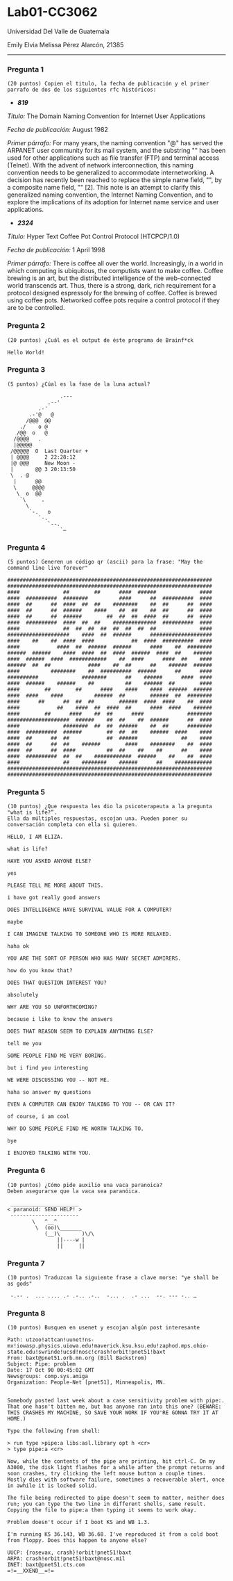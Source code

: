 # Lab01-CC3062
Universidad Del Valle de Guatemala

Emily Elvia Melissa Pérez Alarcón, 21385
____
### Pregunta 1
```
(20 puntos) Copien el titulo, la fecha de publicación y el primer parrafo de dos de los siguientes rfc históricos:
```
- **_819_**

*Título:* The Domain Naming Convention for Internet User Applications 

*Fecha de publicación:* August 1982

*Primer párrafo:* For many years, the naming convention "<user>@<host>" has served the ARPANET user community for its mail system, and the substring "<host>" has been used for other applications such as file transfer (FTP) and terminal access (Telnet). With the advent of network interconnection, this naming convention needs to be generalized to accommodate internetworking.  A decision has recently been reached to replace the simple name field, "<host>", by a composite name field, "<domain>" [2]. This note is an attempt to clarify this generalized naming convention, the Internet Naming Convention, and to explore the implications of its adoption for Internet name service and user applications.

- **_2324_**

*Título:* Hyper Text Coffee Pot Control Protocol (HTCPCP/1.0)

*Fecha de publicación:* 1 April 1998

*Primer párrafo:* There is coffee all over the world. Increasingly, in a world in which computing is ubiquitous, the computists want to make coffee. Coffee brewing is an art, but the distributed intelligence of the web-connected world transcends art.  Thus, there is a strong, dark, rich requirement for a protocol designed espressoly for the brewing of coffee. Coffee is brewed using coffee pots.  Networked coffee pots require a control protocol if they are to be controlled.

### Pregunta 2
```
(20 puntos) ¿Cuál es el output de éste programa de Brainf*ck

Hello World!
```

### Pregunta 3
```
(5 puntos) ¿Cúal es la fase de la luna actual?
  
                 .---
             .--' 
          .-'   
       .-'@   @
      /@@@  @@
    ./    o @
   /@@  o   @
  /@@@@   . 
  |@@@@@    
 /@@@@@  O 	Last Quarter + 
 | @@@@    	2 22:28:12
 |@ @@@    	New Moon -     
 |       @@	3 20:13:50
 \  . @    
  |      @@ 
  \     @@@@
   \  o  @@  
    `\     . 
      \       
       `-.   o 
          `-.   
             `--. 
                 `—
```
  
### Pregunta 4
```
(5 puntos) Generen un código qr (ascii) para la frase: "May the command line live forever"
  
##################################################################
##################################################################
####              ##        ##      ####  ######              ####
####  ##########  ########          ####      ##  ##########  ####
####  ##      ##  ####  ##  ##    ########    ##  ##      ##  ####
####  ##      ##  ######    ####    ##  ##    ##  ##      ##  ####
####  ##      ##  ######        ##  ##  ##  ####  ##      ##  ####
####  ##########  ####  ##  ##    ##############  ##########  ####
####              ##  ##  ##  ##  ##  ##  ##  ##              ####
####################    ####  ##  ######      ####################
####    ##    ##  ####  ####            ##  ####  ##########  ####
####            ####  ##  ######  ######      ####    ##  ########
######  ######    ####  ####  ##  ####  ######  ####  ##    ######
####  ######  ####  ############    ##  ####      ####  ##    ####
######  ##  ##            ####    ##  ##      ##    ######  ######
####          ########    ##  ##########  ######      ##      ####
##########              ########      ##    ######      ####  ####
####  ######    ######    ##          ##    ######  ##        ####
####        ##        ##      ####    ####    ####  ######  ######
####  ####    ####          ######  ##        ######  ##  ########
####      ##      ##  ##  ##        ######  ####  ####    ##  ####
####            ##    ####  ##  ####  ##      ####  ####    ######
####        ##      ####    ##  ##      ####              ########
####################  ######    ##  ##    ##  ######      ##  ####
####              ########  ##  ##  ######    ##  ##      ########
####  ##########  ######        ##  ##  ##    ######  ####    ####
####  ##      ##  ##            ##  ######              ##    ####
####  ##      ##  ##    ######        ####    ########    ##  ####
####  ##      ##  ####          ##  ##    ##    ##      ##    ####
####  ##########  ##  ##    ############  ######    ##    ##  ####
####              ##    ########    ######      ##    ############
##################################################################
##################################################################
```
  
### Pregunta 5
```
(10 puntos) ¿Que respuesta les dio la psicoterapeuta a la pregunta "what is life?”. 
Ella da múltiples respuestas, escojan una. Pueden poner su conversación completa con ella si quieren.
  
HELLO, I AM ELIZA.

what is life?

HAVE YOU ASKED ANYONE ELSE?

yes

PLEASE TELL ME MORE ABOUT THIS.

i have got really good answers

DOES INTELLIGENCE HAVE SURVIVAL VALUE FOR A COMPUTER?

maybe

I CAN IMAGINE TALKING TO SOMEONE WHO IS MORE RELAXED.

haha ok

YOU ARE THE SORT OF PERSON WHO HAS MANY SECRET ADMIRERS.

how do you know that?

DOES THAT QUESTION INTEREST YOU?

absolutely

WHY ARE YOU SO UNFORTHCOMING?

because i like to know the answers

DOES THAT REASON SEEM TO EXPLAIN ANYTHING ELSE?

tell me you

SOME PEOPLE FIND ME VERY BORING.

but i find you interesting

WE WERE DISCUSSING YOU -- NOT ME.

haha so answer my questions

EVEN A COMPUTER CAN ENJOY TALKING TO YOU -- OR CAN IT?

of course, i am cool

WHY DO SOME PEOPLE FIND ME WORTH TALKING TO.

bye

I ENJOYED TALKING WITH YOU.
```
  
### Pregunta 6
```
(10 puntos) ¿Cómo pide auxilio una vaca paranoica?
Deben asegurarse que la vaca sea paranóica.

 ______________________ 
< paranoid: SEND HELP! >
 ---------------------- 
        \   ^__^
         \  (oo)\_______
            (__)\       )\/\
                ||----w |
                ||     ||
```
  
### Pregunta 7
```
(10 puntos) Traduzcan la siguiente frase a clave morse: "ye shall be as gods"
  
 -.-- .  ... .... .- .-.. .-..  -... .  .- ...  --. --- -.. …
```
  
### Pregunta 8
```
(10 puntos) Busquen en usenet y escojan algún post interesante
  
Path: utzoo!attcan!uunet!ns-mx!iowasp.physics.uiowa.edu!maverick.ksu.ksu.edu!zaphod.mps.ohio-state.edu!swrinde!ucsd!nosc!crash!orbit!pnet51!baxt
From: baxt@pnet51.orb.mn.org (Bill Backstrom)
Subject: Pipe: problem
Date: 17 Oct 90 00:45:02 GMT
Newsgroups: comp.sys.amiga
Organization: People-Net [pnet51], Minneapolis, MN.


Somebody posted last week about a case sensitivity problem with pipe:.
That one hasn't bitten me, but has anyone ran into this one? (BEWARE:
THIS CRASHES MY MACHINE, SO SAVE YOUR WORK IF YOU'RE GONNA TRY IT AT
HOME.)

Type the following from shell:

> run type >pipe:a libs:asl.library opt h <cr>
> type pipe:a <cr>

Now, while the contents of the pipe are printing, hit ctrl-C. On my
A3000, the disk light flashes for a while after the prompt returns and
soon crashes, try clicking the left mouse button a couple times.
Mostly dies with software failure, sometimes a recoverable alert, once
in awhile it is locked solid. 

The file being redirected to pipe doesn't seem to matter, neither does
run; you can type the two line in different shells, same result.
Copying the file to pipe:a then typing it seems to work okay.  

Problem doesn't occur if I boot KS and WB 1.3.

I'm running KS 36.143, WB 36.68. I've reproduced it from a cold boot
from floppy. Does this happen to anyone else?

UUCP: {rosevax, crash}!orbit!pnet51!baxt
ARPA: crash!orbit!pnet51!baxt@nosc.mil
INET: baxt@pnet51.cts.com
=!=__XXEND__=!=
```
